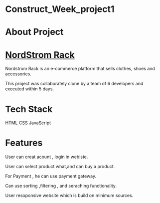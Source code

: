 # Construct_Week_project1

# About Project
<h1><a href="https://unit-2-construct-week-project-nordstrom-rack.netlify.app/">NordStrom Rack </a></h1>
Nordstrom Rack is an e-commerce platform that sells clothes, shoes and accessories.

This project was collaborately clone by a team of 6 developers and executed within 5 days.

# Tech Stack

HTML
CSS
JavaScript

# Features
User can creat acount , login in webiste.

User can select product what,and can buy a product.

For Payment , he can use payment gateway.

Can use sorting ,filtering , and seraching functionality.

User resoponsive website which is build on minimum sources.

